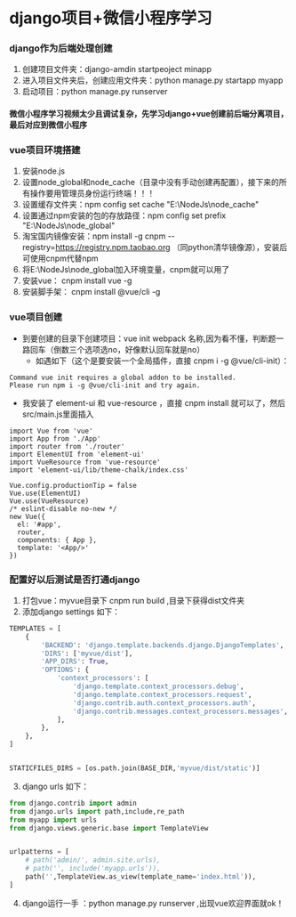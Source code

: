 # django项目+微信小程序学习
### django作为后端处理创建 
  1. 创建项目文件夹：django-amdin startpeoject minapp 
  2. 进入项目文件夹后，创建应用文件夹：python manage.py startapp myapp
  3. 启动项目：python manage.py runserver  

#### 微信小程序学习视频太少且调试复杂，先学习django+vue创建前后端分离项目，最后对应到微信小程序
### vue项目环境搭建
  1. 安装node.js
  2. 设置node_global和node_cache（目录中没有手动创建再配置），接下来的所有操作要用管理员身份运行终端！！！
  3. 设置缓存文件夹：npm config set cache "E:\NodeJs\node_cache"
  4. 设置通过npm安装的包的存放路径：npm config set prefix "E:\NodeJs\node_global"
  5. 淘宝国内镜像安装：npm install -g cnpm --registry=https://registry.npm.taobao.org （同python清华镜像源），安装后可使用cnpm代替npm
  6. 将E:\NodeJs\node_global加入环境变量，cnpm就可以用了
  7. 安装vue： cnpm install vue -g
  8. 安装脚手架： cnpm install @vue/cli -g

### vue项目创建
  - 到要创建的目录下创建项目：vue init webpack 名称,因为看不懂，判断题一路回车（倒数三个选项选no，好像默认回车就是no）
    - 如遇如下（这个是要安装一个全局插件，直接 cnpm i -g @vue/cli-init）：
  ~~~ 
  Command vue init requires a global addon to be installed.
  Please run npm i -g @vue/cli-init and try again.
  ~~~  
  - 我安装了 element-ui  和 vue-resource ，直接 cnpm install 就可以了，然后src/main.js里面插入
  ~~~
  import Vue from 'vue'
  import App from './App'
  import router from './router'
  import ElementUI from 'element-ui'
  import VueResource from 'vue-resource'
  import 'element-ui/lib/theme-chalk/index.css'

  Vue.config.productionTip = false
  Vue.use(ElementUI)
  Vue.use(VueResource)
  /* eslint-disable no-new */
  new Vue({
    el: '#app',
    router,
    components: { App },
    template: '<App/>'
  })
  ~~~
### 配置好以后测试是否打通django
  1. 打包vue：myvue目录下 cnpm run build ,目录下获得dist文件夹
  2. 添加django settings 如下：
~~~python
TEMPLATES = [
    {
        'BACKEND': 'django.template.backends.django.DjangoTemplates',
        'DIRS': ['myvue/dist'],
        'APP_DIRS': True,
        'OPTIONS': {
            'context_processors': [
                'django.template.context_processors.debug',
                'django.template.context_processors.request',
                'django.contrib.auth.context_processors.auth',
                'django.contrib.messages.context_processors.messages',
            ],
        },
    },
]


STATICFILES_DIRS = [os.path.join(BASE_DIR,'myvue/dist/static')]
~~~
  3. django urls 如下：
~~~python
from django.contrib import admin
from django.urls import path,include,re_path
from myapp import urls
from django.views.generic.base import TemplateView


urlpatterns = [
    # path('admin/', admin.site.urls),
    # path('', include('myapp.urls')),
    path('',TemplateView.as_view(template_name='index.html')),
]
~~~
  4. django运行一手 ：python manage.py runserver ,出现vue欢迎界面就ok！